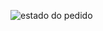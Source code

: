 ![estado do pedido](https://github.com/user-attachments/assets/20d6af21-0b44-4bec-a5b1-c58c56363f88)
